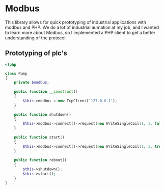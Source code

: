 # Modbus
This library allows for quick prototyping of industrial applications with modbus and PHP. 
We do a lot of industrial aumation at my job, and I wanted to learn more about Modbus, so I implemented a PHP client to get a better understanding of the protocol.

## Prototyping of plc's

```php
<?php

class Pump
{
    private $modbus;
    
    public function __construct()
    {
        $this->modbus = new TcpClient('127.0.0.1');
    }
    
    public function shutdown()
    {
        $this->modbus->connect()->request(new WriteSingleCoil(1, 1, false));
    }
    
    public function start()
    {
        $this->modbus->connect()->request(new WriteSingleCoil(1, 1, true));
    }
    
    public function reboot()
    {
        $this->shutdown();
        $this->start();
    }
}


